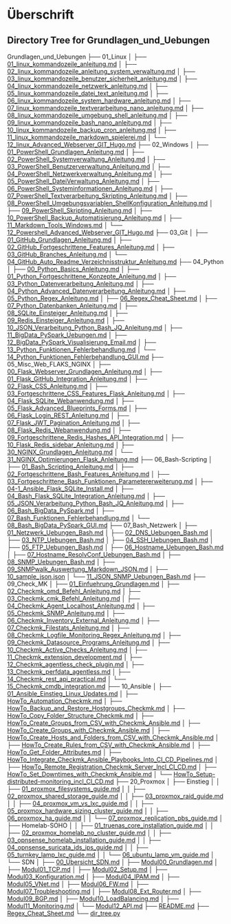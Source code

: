 # Überschrift

## Directory Tree for Grundlagen_und_Uebungen


Grundlagen_und_Uebungen
├── 01_Linux
│   ├── [01_linux_kommandozeile_anleitung.md](01_Linux/01_linux_kommandozeile_anleitung.md)
│   ├── [02_linux_kommandozeile_anleitung_system_verwaltung.md](01_Linux/02_linux_kommandozeile_anleitung_system_verwaltung.md)
│   ├── [03_linux_kommandozeile_benutzer_sicherheit_anleitung.md](01_Linux/03_linux_kommandozeile_benutzer_sicherheit_anleitung.md)
│   ├── [04_linux_kommandozeile_netzwerk_anleitung.md](01_Linux/04_linux_kommandozeile_netzwerk_anleitung.md)
│   ├── [05_linux_kommandozeile_datei_text_anleitung.md](01_Linux/05_linux_kommandozeile_datei_text_anleitung.md)
│   ├── [06_linux_kommandozeile_system_hardware_anleitung.md](01_Linux/06_linux_kommandozeile_system_hardware_anleitung.md)
│   ├── [07_linux_kommandozeile_textverarbeitung_nano_anleitung.md](01_Linux/07_linux_kommandozeile_textverarbeitung_nano_anleitung.md)
│   ├── [08_linux_kommandozeile_umgebung_shell_anleitung.md](01_Linux/08_linux_kommandozeile_umgebung_shell_anleitung.md)
│   ├── [09_linux_kommandozeile_bash_nano_anleitung.md](01_Linux/09_linux_kommandozeile_bash_nano_anleitung.md)
│   ├── [10_linux_kommandozeile_backup_cron_anleitung.md](01_Linux/10_linux_kommandozeile_backup_cron_anleitung.md)
│   ├── [11_linux_kommandozeile_markdown_spielerei.md](01_Linux/11_linux_kommandozeile_markdown_spielerei.md)
│   └── [12_linux_Advanced_Webserver_GIT_Hugo.md](01_Linux/12_linux_Advanced_Webserver_GIT_Hugo.md)
├── 02_Windows
│   ├── [01_PowerShell_Grundlagen_Anleitung.md](02_Windows/01_PowerShell_Grundlagen_Anleitung.md)
│   ├── [02_PowerShell_Systemverwaltung_Anleitung.md](02_Windows/02_PowerShell_Systemverwaltung_Anleitung.md)
│   ├── [03_PowerShell_Benutzerverwaltung_Anleitung.md](02_Windows/03_PowerShell_Benutzerverwaltung_Anleitung.md)
│   ├── [04_PowerShell_Netzwerkverwaltung_Anleitung.md](02_Windows/04_PowerShell_Netzwerkverwaltung_Anleitung.md)
│   ├── [05_PowerShell_DateiVerwaltung_Anleitung.md](02_Windows/05_PowerShell_DateiVerwaltung_Anleitung.md)
│   ├── [06_PowerShell_Systeminformationen_Anleitung.md](02_Windows/06_PowerShell_Systeminformationen_Anleitung.md)
│   ├── [07_PowerShell_Textverarbeitung_Skripting_Anleitung.md](02_Windows/07_PowerShell_Textverarbeitung_Skripting_Anleitung.md)
│   ├── [08_PowerShell_Umgebungsvariablen_ShellKonfiguration_Anleitung.md](02_Windows/08_PowerShell_Umgebungsvariablen_ShellKonfiguration_Anleitung.md)
│   ├── [09_PowerShell_Skripting_Anleitung.md](02_Windows/09_PowerShell_Skripting_Anleitung.md)
│   ├── [10_PowerShell_Backup_Automatisierung_Anleitung.md](02_Windows/10_PowerShell_Backup_Automatisierung_Anleitung.md)
│   ├── [11_Markdown_Tools_Windows.md](02_Windows/11_Markdown_Tools_Windows.md)
│   └── [12_Powershell_Advanced_Webserver_GIT_Hugo.md](02_Windows/12_Powershell_Advanced_Webserver_GIT_Hugo.md)
├── 03_Git
│   ├── [01_GitHub_Grundlagen_Anleitung.md](03_Git/01_GitHub_Grundlagen_Anleitung.md)
│   ├── [02_GitHub_Fortgeschrittene_Features_Anleitung.md](03_Git/02_GitHub_Fortgeschrittene_Features_Anleitung.md)
│   ├── [03_GitHub_Branches_Anleitung.md](03_Git/03_GitHub_Branches_Anleitung.md)
│   └── [04_GitHub_Auto_Readme_Verzeichnisstruktur_Anleitung.md](03_Git/04_GitHub_Auto_Readme_Verzeichnisstruktur_Anleitung.md)
├── 04_Python
│   ├── [00_Python_Basics_Anleitung.md](04_Python/00_Python_Basics_Anleitung.md)
│   ├── [01_Python_Fortgeschrittene_Konzepte_Anleitung.md](04_Python/01_Python_Fortgeschrittene_Konzepte_Anleitung.md)
│   ├── [03_Python_Datenverarbeitung_Anleitung.md](04_Python/03_Python_Datenverarbeitung_Anleitung.md)
│   ├── [04_Python_Advanced_Datenverarbeitung_Anleitung.md](04_Python/04_Python_Advanced_Datenverarbeitung_Anleitung.md)
│   ├── [05_Python_Regex_Anleitung.md](04_Python/05_Python_Regex_Anleitung.md)
│   ├── [06_Regex_Cheat_Sheet.md](04_Python/06_Regex_Cheat_Sheet.md)
│   ├── [07_Python_Datenbanken_Anleitung.md](04_Python/07_Python_Datenbanken_Anleitung.md)
│   ├── [08_SQLite_Einsteiger_Anleitung.md](04_Python/08_SQLite_Einsteiger_Anleitung.md)
│   ├── [09_Redis_Einsteiger_Anleitung.md](04_Python/09_Redis_Einsteiger_Anleitung.md)
│   ├── [10_JSON_Verarbeitung_Python_Bash_JQ_Anleitung.md](04_Python/10_JSON_Verarbeitung_Python_Bash_JQ_Anleitung.md)
│   ├── [11_BigData_PySpark_Uebungen.md](04_Python/11_BigData_PySpark_Uebungen.md)
│   ├── [12_BigData_PySpark_Visualisierung_Email.md](04_Python/12_BigData_PySpark_Visualisierung_Email.md)
│   ├── [13_Python_Funktionen_Fehlerbehandlung.md](04_Python/13_Python_Funktionen_Fehlerbehandlung.md)
│   └── [14_Python_Funktionen_Fehlerbehandlung_GUI.md](04_Python/14_Python_Funktionen_Fehlerbehandlung_GUI.md)
├── 05_Misc_Web_FLAKS_NGINX
│   ├── [00_Flask_Webserver_Grundlagen_Anleitung.md](05_Misc_Web_FLAKS_NGINX/00_Flask_Webserver_Grundlagen_Anleitung.md)
│   ├── [01_Flask_GitHub_Integration_Anleitung.md](05_Misc_Web_FLAKS_NGINX/01_Flask_GitHub_Integration_Anleitung.md)
│   ├── [02_Flask_CSS_Anleitung.md](05_Misc_Web_FLAKS_NGINX/02_Flask_CSS_Anleitung.md)
│   ├── [03_Fortgeschrittene_CSS_Features_Flask_Anleitung.md](05_Misc_Web_FLAKS_NGINX/03_Fortgeschrittene_CSS_Features_Flask_Anleitung.md)
│   ├── [04_Flask_SQLite_Webanwendung.md](05_Misc_Web_FLAKS_NGINX/04_Flask_SQLite_Webanwendung.md)
│   ├── [05_Flask_Advanced_Blueprints_Forms.md](05_Misc_Web_FLAKS_NGINX/05_Flask_Advanced_Blueprints_Forms.md)
│   ├── [06_Flask_Login_REST_Anleitung.md](05_Misc_Web_FLAKS_NGINX/06_Flask_Login_REST_Anleitung.md)
│   ├── [07_Flask_JWT_Pagination_Anleitung.md](05_Misc_Web_FLAKS_NGINX/07_Flask_JWT_Pagination_Anleitung.md)
│   ├── [08_Flask_Redis_Webanwendung.md](05_Misc_Web_FLAKS_NGINX/08_Flask_Redis_Webanwendung.md)
│   ├── [09_Fortgeschrittene_Redis_Hashes_API_Integration.md](05_Misc_Web_FLAKS_NGINX/09_Fortgeschrittene_Redis_Hashes_API_Integration.md)
│   ├── [10_Flask_Redis_sidebar_Anleitung.md](05_Misc_Web_FLAKS_NGINX/10_Flask_Redis_sidebar_Anleitung.md)
│   ├── [30_NGINX_Grundlagen_Anleitung.md](05_Misc_Web_FLAKS_NGINX/30_NGINX_Grundlagen_Anleitung.md)
│   └── [31_NGINX_Optimierungen_Flask_Anleitung.md](05_Misc_Web_FLAKS_NGINX/31_NGINX_Optimierungen_Flask_Anleitung.md)
├── 06_Bash-Scripting
│   ├── [01_Bash_Scripting_Anleitung.md](06_Bash-Scripting/01_Bash_Scripting_Anleitung.md)
│   ├── [02_Fortgeschrittene_Bash_Features_Anleitung.md](06_Bash-Scripting/02_Fortgeschrittene_Bash_Features_Anleitung.md)
│   ├── [03_Fortgeschrittene_Bash_Funktionen_Parametererweiterung.md](06_Bash-Scripting/03_Fortgeschrittene_Bash_Funktionen_Parametererweiterung.md)
│   ├── [04-1_Ansible_Flask_SQLite_Install.md](06_Bash-Scripting/04-1_Ansible_Flask_SQLite_Install.md)
│   ├── [04_Bash_Flask_SQLite_Integration_Anleitung.md](06_Bash-Scripting/04_Bash_Flask_SQLite_Integration_Anleitung.md)
│   ├── [05_JSON_Verarbeitung_Python_Bash_JQ_Anleitung.md](06_Bash-Scripting/05_JSON_Verarbeitung_Python_Bash_JQ_Anleitung.md)
│   ├── [06_Bash_BigData_PySpark.md](06_Bash-Scripting/06_Bash_BigData_PySpark.md)
│   ├── [07_Bash_Funktionen_Fehlerbehandlung.md](06_Bash-Scripting/07_Bash_Funktionen_Fehlerbehandlung.md)
│   └── [08_Bash_BigData_PySpark_GUI.md](06_Bash-Scripting/08_Bash_BigData_PySpark_GUI.md)
├── 07_Bash_Netzwerk
│   ├── [01_Netzwerk_Uebungen_Bash.md](07_Bash_Netzwerk/01_Netzwerk_Uebungen_Bash.md)
│   ├── [02_DNS_Uebungen_Bash.md](07_Bash_Netzwerk/02_DNS_Uebungen_Bash.md)
│   ├── [03_NTP_Uebungen_Bash.md](07_Bash_Netzwerk/03_NTP_Uebungen_Bash.md)
│   ├── [04_SSH_Uebungen_Bash.md](07_Bash_Netzwerk/04_SSH_Uebungen_Bash.md)
│   ├── [05_FTP_Uebungen_Bash.md](07_Bash_Netzwerk/05_FTP_Uebungen_Bash.md)
│   ├── [06_Hostname_Uebungen_Bash.md](07_Bash_Netzwerk/06_Hostname_Uebungen_Bash.md)
│   ├── [07_Hostname_ResolvConf_Uebungen_Bash.md](07_Bash_Netzwerk/07_Hostname_ResolvConf_Uebungen_Bash.md)
│   ├── [08_SNMP_Uebungen_Bash.md](07_Bash_Netzwerk/08_SNMP_Uebungen_Bash.md)
│   ├── [09_SNMPwalk_Auswertung_Markdown_JSON.md](07_Bash_Netzwerk/09_SNMPwalk_Auswertung_Markdown_JSON.md)
│   ├── [10_sample_json.json](07_Bash_Netzwerk/10_sample_json.json)
│   └── [11_JSON_SNMP_Uebungen_Bash.md](07_Bash_Netzwerk/11_JSON_SNMP_Uebungen_Bash.md)
├── 09_Check_MK
│   ├── [01_Einfuehrung_Grundlagen.md](09_Check_MK/01_Einfuehrung_Grundlagen.md)
│   ├── [02_Checkmk_omd_Befehl_Anleitung.md](09_Check_MK/02_Checkmk_omd_Befehl_Anleitung.md)
│   ├── [03_Checkmk_cmk_Befehl_Anleitung.md](09_Check_MK/03_Checkmk_cmk_Befehl_Anleitung.md)
│   ├── [04_Checkmk_Agent_Localhost_Anleitung.md](09_Check_MK/04_Checkmk_Agent_Localhost_Anleitung.md)
│   ├── [05_Checkmk_SNMP_Anleitung.md](09_Check_MK/05_Checkmk_SNMP_Anleitung.md)
│   ├── [06_Checkmk_Inventory_External_Anleitung.md](09_Check_MK/06_Checkmk_Inventory_External_Anleitung.md)
│   ├── [07_Checkmk_Filestats_Anleitung.md](09_Check_MK/07_Checkmk_Filestats_Anleitung.md)
│   ├── [08_Checkmk_Logfile_Monitoring_Regex_Anleitung.md](09_Check_MK/08_Checkmk_Logfile_Monitoring_Regex_Anleitung.md)
│   ├── [09_Checkmk_Datasource_Programs_Anleitung.md](09_Check_MK/09_Checkmk_Datasource_Programs_Anleitung.md)
│   ├── [10_Checkmk_Active_Checks_Anleitung.md](09_Check_MK/10_Checkmk_Active_Checks_Anleitung.md)
│   ├── [11_Checkmk_extension_development.md](09_Check_MK/11_Checkmk_extension_development.md)
│   ├── [12_Checkmk_agentless_check_plugin.md](09_Check_MK/12_Checkmk_agentless_check_plugin.md)
│   ├── [13_Checkmk_perfdata_agentless.md](09_Check_MK/13_Checkmk_perfdata_agentless.md)
│   ├── [14_Checkmk_rest_api_practical.md](09_Check_MK/14_Checkmk_rest_api_practical.md)
│   └── [15_Checkmk_cmdb_integration.md](09_Check_MK/15_Checkmk_cmdb_integration.md)
├── 10_Ansible
│   ├── [01_Ansible_Einstieg_Linux_Updates.md](10_Ansible/01_Ansible_Einstieg_Linux_Updates.md)
│   ├── [HowTo_Automation_Checkmk.md](10_Ansible/HowTo_Automation_Checkmk.md)
│   ├── [HowTo_Backup_and_Restore_Hostgroups_Checkmk.md](10_Ansible/HowTo_Backup_and_Restore_Hostgroups_Checkmk.md)
│   ├── [HowTo_Copy_Folder_Structure_Checkmk.md](10_Ansible/HowTo_Copy_Folder_Structure_Checkmk.md)
│   ├── [HowTo_Create_Groups_from_CSV_with_Checkmk_Ansible.md](10_Ansible/HowTo_Create_Groups_from_CSV_with_Checkmk_Ansible.md)
│   ├── [HowTo_Create_Groups_with_Checkmk_Ansible.md](10_Ansible/HowTo_Create_Groups_with_Checkmk_Ansible.md)
│   ├── [HowTo_Create_Hosts_and_Folders_from_CSV_with_Checkmk_Ansible.md](10_Ansible/HowTo_Create_Hosts_and_Folders_from_CSV_with_Checkmk_Ansible.md)
│   ├── [HowTo_Create_Rules_from_CSV_with_Checkmk_Ansible.md](10_Ansible/HowTo_Create_Rules_from_CSV_with_Checkmk_Ansible.md)
│   ├── [HowTo_Get_Folder_Attributes.md](10_Ansible/HowTo_Get_Folder_Attributes.md)
│   ├── [HowTo_Integrate_Checkmk_Ansible_Playbooks_Into_CI_CD_Pipelines.md](10_Ansible/HowTo_Integrate_Checkmk_Ansible_Playbooks_Into_CI_CD_Pipelines.md)
│   ├── [HowTo_Remote_Registration_Checkmk_Server_Incl_CI_CD.md](10_Ansible/HowTo_Remote_Registration_Checkmk_Server_Incl_CI_CD.md)
│   ├── [HowTo_Set_Downtimes_with_Checkmk_Ansible.md](10_Ansible/HowTo_Set_Downtimes_with_Checkmk_Ansible.md)
│   └── [HowTo_Setup-distributed-monitoring_incl_CI_CD.md](10_Ansible/HowTo_Setup-distributed-monitoring_incl_CI_CD.md)
├── 20_Proxmox
│   ├── Einstieg
│   │   ├── [01_proxmox_filesystems_guide.md](20_Proxmox/Einstieg/01_proxmox_filesystems_guide.md)
│   │   ├── [02_proxmox_shared_storage_guide.md](20_Proxmox/Einstieg/02_proxmox_shared_storage_guide.md)
│   │   ├── [03_proxmox_raid_guide.md](20_Proxmox/Einstieg/03_proxmox_raid_guide.md)
│   │   ├── [04_proxmox_vm_vs_lxc_guide.md](20_Proxmox/Einstieg/04_proxmox_vm_vs_lxc_guide.md)
│   │   ├── [05_proxmox_hardware_sizing_cluster_guide.md](20_Proxmox/Einstieg/05_proxmox_hardware_sizing_cluster_guide.md)
│   │   ├── [06_proxmox_ha_guide.md](20_Proxmox/Einstieg/06_proxmox_ha_guide.md)
│   │   └── [07_proxmox_replication_pbs_guide.md](20_Proxmox/Einstieg/07_proxmox_replication_pbs_guide.md)
│   ├── Homelab-SOHO
│   │   ├── [01_truenas_core_installation_guide.md](20_Proxmox/Homelab-SOHO/01_truenas_core_installation_guide.md)
│   │   ├── [02_proxmox_homelab_no_cluster_guide.md](20_Proxmox/Homelab-SOHO/02_proxmox_homelab_no_cluster_guide.md)
│   │   ├── [03_opnsense_homelab_installation_guide.md](20_Proxmox/Homelab-SOHO/03_opnsense_homelab_installation_guide.md)
│   │   ├── [04_opnsense_suricata_ids_ips_guide.md](20_Proxmox/Homelab-SOHO/04_opnsense_suricata_ids_ips_guide.md)
│   │   ├── [05_turnkey_lamp_lxc_guide.md](20_Proxmox/Homelab-SOHO/05_turnkey_lamp_lxc_guide.md)
│   │   └── [06_ubuntu_lamp_vm_guide.md](20_Proxmox/Homelab-SOHO/06_ubuntu_lamp_vm_guide.md)
│   └── SDN
│       ├── [00_Übersicht_SDN.md](20_Proxmox/SDN/00_%C3%9Cbersicht_SDN.md)
│       ├── [Modul00_Grundlagen.md](20_Proxmox/SDN/Modul00_Grundlagen.md)
│       ├── [Modul01_TCP.md](20_Proxmox/SDN/Modul01_TCP.md)
│       ├── [Modul02_Setup.md](20_Proxmox/SDN/Modul02_Setup.md)
│       ├── [Modul03_Konfiguration.md](20_Proxmox/SDN/Modul03_Konfiguration.md)
│       ├── [Modul04_IPAM.md](20_Proxmox/SDN/Modul04_IPAM.md)
│       ├── [Modul05_VNet.md](20_Proxmox/SDN/Modul05_VNet.md)
│       ├── [Modul06_FW.md](20_Proxmox/SDN/Modul06_FW.md)
│       ├── [Modul07_Troubleshooting.md](20_Proxmox/SDN/Modul07_Troubleshooting.md)
│       ├── [Modul08_Ext_Router.md](20_Proxmox/SDN/Modul08_Ext_Router.md)
│       ├── [Modul09_BGP.md](20_Proxmox/SDN/Modul09_BGP.md)
│       ├── [Modul10_LoadBalancing.md](20_Proxmox/SDN/Modul10_LoadBalancing.md)
│       ├── [Modul11_Monitoring.md](20_Proxmox/SDN/Modul11_Monitoring.md)
│       └── [Modul12_API.md](20_Proxmox/SDN/Modul12_API.md)
├── [README.md](README.md)
├── [Regex_Cheat_Sheet.md](Regex_Cheat_Sheet.md)
└── [dir_tree.py](dir_tree.py)
```
